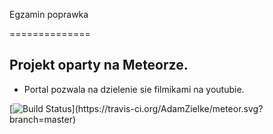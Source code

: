 

Egzamin poprawka  

==============

Projekt oparty na Meteorze.
--------------



- Portal pozwala na dzielenie sie filmikami na youtubie.

[![Build Status](https://travis-ci.org/AdamZielke/meteor.svg?branch=master.)](https://travis-ci.org/AdamZielke/meteor.svg?branch=master)

